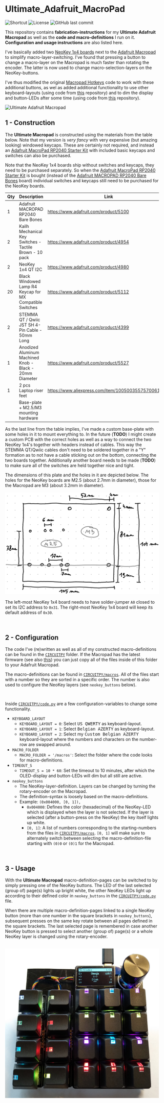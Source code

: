 # Ultimate_Adafruit_MacroPad

![Shortcut](https://img.shields.io/badge/website-macropad.brechtve.be-yellow)
![License](https://img.shields.io/badge/licence-MIT-blue)
![GitHub last commit](https://img.shields.io/github/last-commit/Fescron/Ultimate_Adafruit_MacroPad.svg)
<!--
[GitHub Release Date](https://img.shields.io/github/release-date/Fescron/Ultimate_Adafruit_MacroPadsvg)
[GitHub release](https://img.shields.io/github/release/Fescron/Ultimate_Adafruit_MacroPad.svg)
-->

This repository contains **fabrication-instructions** for my **Ultimate Adafruit Macropad** as well as the **code and macro-definitions** I run on it. **Configuration and usage instructions** are also listed here.

I've basically added two [NeoKey 1x4 boards](https://www.adafruit.com/product/4980) next to the [Adafruit Macropad](https://www.adafruit.com/product/5128) to simplify macro-layer-switching. I've found that pressing a button to change a macro-layer on the Macropad is much faster than rotating the encoder. The latter is now used to change macro-selection-layers on the NeoKey-buttons.

I've thus modified the original [Macropad Hotkeys](https://learn.adafruit.com/macropad-hotkeys?view=all) code to work with these additional buttons, as wel as added additional functionality to use other keyboard-layouts (using code from [this](https://github.com/Neradoc/Circuitpython_Keyboard_Layouts) repository) and to dim the display and button-LEDs after some time (using code from [this](https://github.com/M-Eldin/Adafruit-MacroPad-RP2040-Sleep) repository).

<img src="img/ultimate-macropad.gif" alt="Ultimate Adafruit Macropad">

<br/>

## 1 - Construction

The **Ultimate Macropad** is constructed using the materials from the table below. Note that my version is *very fancy* with very expensive (but amazing looking) windowed keycaps. These are certainly not required, and instead an [Adafruit MacroPad RP2040 Starter Kit](https://www.adafruit.com/product/5128) with included basic keycaps and switches can also be purchased.

Note that the NeoKey 1x4 boards ship without switches and keycaps, they need to be purchased separately. So when the [Adafruit MacroPad RP2040 Starter Kit](https://www.adafruit.com/product/5128) is bought (instead of the [Adafruit MACROPAD RP2040 Bare Bones](https://www.adafruit.com/product/5100) board) individual switches and keycaps still need to be purchased for the NeoKey boards.

| Qty | Description | Link |
|---|---|---|
| 1 | Adafruit MACROPAD RP2040 Bare Bones | https://www.adafruit.com/product/5100 |
| 2 | Kailh Mechanical Key Switches - Tactile Brown - 10 pack | https://www.adafruit.com/product/4954 |
| 2 | NeoKey 1x4 QT I2C | https://www.adafruit.com/product/4980 |
| 20 | Black Windowed Lamp R4 Keycap for MX Compatible Switches | https://www.adafruit.com/product/5112 |
| 2 | STEMMA QT / Qwiic JST SH 4-Pin Cable - 50mm Long | https://www.adafruit.com/product/4399 |
| 1 | Anodized Aluminum Machined Knob - Black - 20mm Diameter | https://www.adafruit.com/product/5527 |
| 1 | 2 pcs Laptop riser feet | https://www.aliexpress.com/item/1005003557570061.html |
| | Base-plate + M2.5/M3 mounting hardware | |

As the last line from the table implies, I've made a custom base-plate with some holes in it to mount everything to. In the future (**TODO**) I might create a custom PCB with the correct holes as well as a way to connect the two NeoKey 1x4's together with headers instead of cables. This way the STEMMA QT/Qwiic cables don't need to be soldered together in a "Y" formation as to not have a cable sticking out on the bottom, connecting the two boards together. Additionally another board needs to be made (**TODO**) to make sure all of the switches are held together nice and tight.

The dimensions of this plate and the holes in it are depicted below. The holes for the NeoKey boards are M2.5 (about 2.7mm in diameter), those for the Macropad are M3 (about 3.2mm in diameter).

<img src="img/baseplate-construction.png" alt="Base-plate construction">

The left-most NeoKey 1x4 board needs to have solder-jumper `A0` closed to set its I2C address to `0x31`. The right-most NeoKey 1x4 board will keep its default address of `0x30`.

<br/>

## 2 - Configuration

The code I've (re)written as well as all of my constructed macro-definitions can be found in the [`CIRCUITPY`](CIRCUITPY) folder. If the Macropad has the latest firmware (see also [this](https://learn.adafruit.com/macropad-hotkeys/circuitpython)) you can just copy all of the files inside of this folder to your Adafruit Macropad.

The macro-definitions can be found in [`CIRCUITPY/macros`](CIRCUITPY/macros). All of the files start with a number so they are sorted in a specific order. The number is also used to configure the NeoKey layers (see `neokey_buttons` below).

<br/>

Inside [`CIRCUITPY/code.py`](CIRCUITPY/code.py) are a few configuration-variables to change some functionality.

- `KEYBOARD_LAYOUT` 
  - `KEYBOARD_LAYOUT = 0`: Select <kbd>US QWERTY</kbd> as keyboard-layout.
  - `KEYBOARD_LAYOUT = 1`: Select <kbd>Belgian AZERTY</kbd> as keyboard-layout.
  - `KEYBOARD_LAYOUT = 2`: Select my <kbd>Custom Belgian AZERTY</kbd> keyboard-layout where the numbers and characters on the number-row are swapped around.
- `MACRO_FOLDER`
  - `MACRO_FOLDER = '/macros'`: Select the folder where the code looks for macro-definitions.
- `TIMEOUT_S`
  - `TIMEOUT_S = 10 * 60`: Set the timeout to 10 minutes, after which the OLED-display and button-LEDs will dim but all still are active.
- `neokey_buttons`
  - The NeoKey-layer-definition. Layers can be changed by turning the rotary-encoder on the Macropad.
  - The definition-syntax is loosely based on the macro-definitions.
  - Example: `(0x004000, [0, 1]),`
    - `0x004000`: Defines the color (hexadecimal) of the NeoKey-LED which is displayed when the layer is not selected. If the layer is selected (after a button-press on the NeoKey) the key itself lights up white.
    - `[0, 1]`: A list of numbers corresponding to the starting-numbers from the files in [`CIRCUITPY/macros`](CIRCUITPY/macros). `[0, 1]` will make sure to alternately switch between selecting the macro-definition-file starting with `(0)0` or `(0)1` for the Macropad.

<br/>

## 3 - Usage

With the **Ultimate Macropad** macro-definition-pages can be switched to by simply pressing one of the NeoKey buttons. The LED of the last selected (group of) page(s) lights up bright white, the other NeoKey LEDs light up according to their defined color in `neokey_buttons` in the [`CIRCUITPY/code.py`](CIRCUITPY/code.py) file.

When there are multiple macro-definition-pages linked to a single NeoKey button (more than one number in the square brackets in `neokey_buttons`), subsequent presses on the same key rotate between all pages defined in the square brackets. The last selected page is remembered in case another NeoKey button is pressed to select another (group of) page(s) or a whole NeoKey layer is changed using the rotary-encoder.

<br/>

<img src="img/ultimate-macropad.png" alt="Ultimate Adafruit Macropad">
